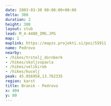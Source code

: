 ```yaml
---
date: 2003-03-30 00:00:00+00:00
delta: 300
duration: 2
height: 380
layout: stub
lead: M_4-4488_IMG.JPG
map: 1
maplink: https://mapzs.projekti.si/poi/55911
name: Pedrovo
nearby:
- /hikes/trstelj_dornberk
- /hikes/skoljsvpavla
- /hikes/velikirob
- /hikes/kucelj
peak: 45.856958,13.762335
region: karst
title: Branik - Pedrovo
x: 404
y: 80
---
```

